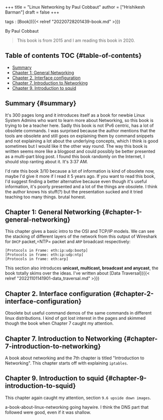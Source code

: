 +++
title = "Linux Networking by Paul Cobbaut"
author = ["Hrishikesh Barman"]
draft = false
+++

tags
: [Book]({{< relref "20220728201439-book.md" >}})

By Paul Cobbaut

> This book is from 2015 and I am reading this book in 2020.


## Table of contents <span class="tag"><span class="TOC">TOC</span></span> {#table-of-contents}

-   [Summary](#summary)
-   [Chapter 1: General Networking](#chapter-1-general-networking)
-   [Chapter 2. Interface configuration](#chapter-2-interface-configuration)
-   [Chapter 7. Introduction to Networking](#chapter-7-introduction-to-networking)
-   [Chapter 9. Introduction to squid](#chapter-9-introduction-to-squid)


## Summary {#summary}

It's 300 pages long and it introduces itself as a book for newbie Linux System Admins who want to learn more about Networking, so this book is trying to be a teacher here. Sadly this book is not IPv6 centric, has a lot of obsolete commands. I was surprised because the author mentions that the tools are obsolete and still goes on explaining them by command snippets and not explaining a lot about the underlying concepts, which I think is good sometimes but I would like it the other way round. The way this book is written seems more like a blogpost and could possibly be better presented as a multi-part blog post. I found this book randomly on the Internet, I should stop ranting about it. It's 3:37 AM.

I'd rate this book 3/10 because a lot of information is kind of obsolete now, maybe I'd give it more if I read it 5 years ago. If you want to read this book, I'd suggest finding a better alternative because even though it's useful information, it's poorly presented and a lot of the things are obsolete. I think the author knows his stuff(?) but the presentation sucked and it tried teaching too many things. brutal honest.


## Chapter 1: General Networking {#chapter-1-general-networking}

This chapter gives a basic intro to the OSI and TCP/IP models. We can see the stacking of different layers of the network from this output of Wireshark for `DHCP` packet,=NTP= packet and `ARP` broadcast respectively:

```text
[Protocols in Frame: eth:ip:udp:bootp]
[Protocols in frame: eth:ip:udp:ntp]
[Protocols in frame: eth:arp]
```

This section also introduces **unicast, multicast, broadcast and anycast**, the book totally skims over the ideas. I've written about [Data Traversal]({{< relref "20221101141901-data_traversal.md" >}})


## Chapter 2. Interface configuration {#chapter-2-interface-configuration}

Obsolete but useful command demos of the same commands in different linux distributions. I kind of got lost interest in the pages and skimmed though the book when Chapter 7 caught my attention.


## Chapter 7. Introduction to Networking {#chapter-7-introduction-to-networking}

A book about networking and the 7th chapter is titled "Introduction to Networking". This chapter starts off with explaining `iptables`.


## Chapter 9. Introduction to squid {#chapter-9-introduction-to-squid}

This chapter again caught my attention, section `9.6 upside down images`.

a-book-about-linux-networking going haywire. I think the DNS part that followed were good, even if it was shallow.
